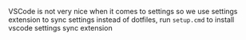 VSCode is not very nice when it comes to settings so we use settings extension to sync settings instead of dotfiles,
run `setup.cmd` to install vscode settings sync extension  